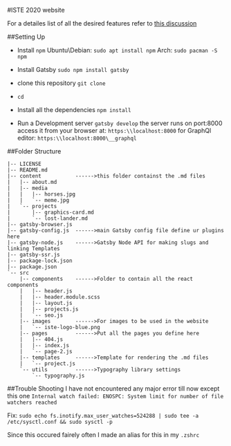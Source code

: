 #ISTE 2020 website

For a detailes list of all the desired features refer to [this discussion](https://github.com/orgs/istenith/teams/web-dev/discussions/1)

##Setting Up
- Install `npm`
    Ubuntu\Debian:
    `sudo apt install npm`
    Arch:
    `sudo pacman -S npm`

- Install Gatsby
    `sudo npm install gatsby`

- clone this repository
    `git clone `

- `cd `

- Install all the dependencies
    `npm install`

- Run a Development server
    `gatsby develop`
    the server runs on port:8000 access it from your browser at:
    `https:\\localhost:8000`
    for GraphQl editor:
    `https:\\localhost:8000\__graphql`

##Folder Structure
```
|-- LICENSE
|-- README.md
|-- content           ------>this folder containst the .md files
|   |-- about.md
|   |-- media
|   |   |-- horses.jpg
|   |   `-- meme.jpg
|   `-- projects
|       |-- graphics-card.md
|       `-- lost-lander.md
|-- gatsby-browser.js
|-- gatsby-config.js  ------>main Gatsby config file define ur plugins here
|-- gatsby-node.js    ------>Gatsby Node API for making slugs and linking Templates  
|-- gatsby-ssr.js
|-- package-lock.json
|-- package.json
`-- src
    |-- components    ------>Folder to contain all the react components
    |   |-- header.js
    |   |-- header.module.scss
    |   |-- layout.js
    |   |-- projects.js
    |   `-- seo.js
    |-- images        ------>For images to be used in the website
    |   `-- iste-logo-blue.png
    |-- pages         ------>Put all the pages you define here  
    |   |-- 404.js
    |   |-- index.js
    |   `-- page-2.js
    |-- templates     ------>Template for rendering the .md files
    |   `-- project.js
    `-- utils         ------>Typography library settings
        `-- typography.js
```

##Trouble Shooting
I have not encountered any major error till now except this one
`Internal watch failed: ENOSPC: System limit for number of file watchers reached`

Fix: `sudo echo fs.inotify.max_user_watches=524288 | sudo tee -a /etc/sysctl.conf && sudo sysctl -p`

Since this occured fairely often I made an alias for this in my `.zshrc`

